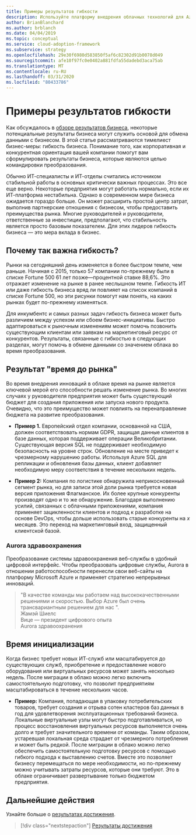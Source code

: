 ```yaml
---
title: Примеры результатов гибкости
description: Используйте платформу внедрения облачных технологий для Azure, чтобы понять, как работает ваша компания и как на рынке.
author: BrianBlanchard
ms.author: brblanch
ms.date: 04/04/2019
ms.topic: conceptual
ms.service: cloud-adoption-framework
ms.subservice: strategy
ms.openlocfilehash: 29e30f6980d583850f5af6c82302d91b0078d049
ms.sourcegitcommit: afe10f97fc0e0402a881fdfa55dadebd3aca75ab
ms.translationtype: MT
ms.contentlocale: ru-RU
ms.lasthandoff: 03/31/2020
ms.locfileid: "80433786"
---
```

# <a name="examples-of-agility-outcomes"></a>Примеры результатов гибкости

Как обсуждалось в [обзоре результатов бизнеса](./index.md), некоторые потенциальные результаты бизнеса могут служить основой для обмена данными с бизнесом. В этой статье рассматриваются тимелиест бизнес-меры: гибкость бизнеса. Понимание того, как корпоративная и конкурентная ориентация вашей компании помогут вам сформулировать результаты бизнеса, которые являются целью командировки преобразования.

Обычно ИТ-специалисты и ИТ-отделы считались источником стабильной работы в основных критически важных процессах. Это все еще верно. Некоторые предприятия могут работать нормально, если их ИТ-платформа нестабильна. Однако в современном мире бизнеса ожидается гораздо больше. Он может расширить простой центр затрат, выполнив партнерские отношения с бизнесом, чтобы предоставить преимущества рынка. Многие руководителей и руководители, ответственные за инвестиции, предполагают, что стабильность является просто базовым показателем. Для этих лидеров гибкость бизнеса — это мера вклада в бизнес.

<!-- markdownlint-disable MD026 -->

## <a name="why-is-agility-so-important"></a>Почему так важна гибкость?

Рынки на сегодняшний день изменяется в более быстром темпе, чем раньше. Начиная с 2015, только 57 компании по-прежнему были в списке Fortune 500 61 лет позже&mdash;процентной ставке 88,6%. Это отражает изменение на рынке в ранее неслышном темпе. Гибкость ИТ или даже гибкость бизнеса вряд ли повлияет на список компаний в списке Fortune 500, но эти рисунки помогут нам понять, на каких рынках будет по-прежнему изменяться.

Для инкумбентс и самых разных задач гибкость бизнеса может быть различием между успехом или сбоем бизнес-инициативы. Быстро адаптироваться к рыночным изменениям может помочь позвонить существующим клиентам или заявкам на маркетинговый ресурс от конкурентов. Результаты, связанные с гибкостью в следующих разделах, могут помочь в обмене данными со значением облака во время преобразования.

## <a name="time-to-market-outcome"></a>Результат "время до рынка"

Во время внедрения инноваций в облаке время на рынке является ключевой мерой его способности решать изменение рынка. Во многих случаях у руководителя предприятия может быть существующий бюджет для создания приложения или запуска нового продукта. Очевидно, что это преимущество может повлиять на перенаправление бюджета на развитие преобразования.

- **Пример 1.** Европейский отдел компании, основанной на США, должен соответствовать нормам GDPR, защищая данные клиентов в базе данных, которая поддерживает операции Великобритании. Существующая версия SQL не поддерживает необходимую безопасность на уровне строк. Обновление на месте приведет к чрезмерному нарушению работы. Используя Azure SQL для репликации и обновления базы данных, клиент добавляет необходимую меру соответствия в течение нескольких недель.

- **Пример 2:** Компания по логистике обнаружила неприкосновенный сегмент рынка, но для записи этой доли рынка требуется новая версия приложения Флагманское. Их более крупные конкуренты производят одно и то же обнаружение. Благодаря выполнению усилий, связанных с облачными приложениями, компания применяет зацикленности клиентов и подход к разработке на основе DevOps, чтобы дольше использовать старые конкуренты на _x_ месяцев. Это переход на маркетинговый вход, защищенный клиентской базой.

### <a name="aurora-health-care"></a>Aurora здравоохранения

Преобразование системы здравоохранения веб-службы в удобный цифровой интерфейс. Чтобы преобразовать цифровые службы, Aurora в отношении работоспособности перенесли свои веб-сайты на платформу Microsoft Azure и применяет стратегию непрерывных инноваций.

<!-- cSpell:ignore Jamey Shiels -->

> "В качестве команды мы работаем над высококачественными решениями и скоростью. Выбор Azure был очень трансвариантным решением для нас ".  
> Жамэй Шиелс  
> Вице — президент цифрового опыта  
> Aurora здравоохранения

## <a name="provision-time"></a>Время инициализации

Когда бизнес требует новых ИТ-служб или масштабируется до существующих служб, приобретение и предоставление нового оборудования или виртуальных ресурсов может занять несколько недель. После миграции в облако можно легко включить самостоятельную подготовку, что позволит предприятиям масштабироваться в течение нескольких часов.

- **Пример:** Компания, попадающая в упаковку потребительских товаров, требует создания и отрыва сотен кластеров баз данных в год для удовлетворения эксплуатационных требований бизнеса. Локальные виртуальные узлы могут быстро подготавливаться, но процесс восстановления виртуальных ресурсов выполняется очень долго и требует значительного времени от команды. Таким образом, устаревшая локальная среда страдает от чрезмерного потребления и может быть редкой. После миграции в облако можно легко обеспечить самостоятельную подготовку ресурсов с помощью гибкого подхода к выставлению счетов. Вместе это позволяет бизнесу перемещаться по мере необходимости, но по-прежнему можно учитывать затраты ресурсов, которые они требуют. Это в облаке ограничивает развертывание только бюджетом предприятия.

## <a name="next-steps"></a>Дальнейшие действия

Узнайте больше о [результатах достижения](./reach-outcomes.md).

> [!div class="nextstepaction"]
> [Результаты достижения](./reach-outcomes.md)
